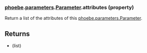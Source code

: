 ### [phoebe](phoebe.md).[parameters](phoebe.parameters.md).[Parameter](phoebe.parameters.Parameter.md).attributes (property)




Return a list of the attributes of this [phoebe.parameters.Parameter](phoebe.parameters.Parameter.md).

Returns
-------
* (list)

